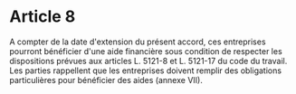 # Article 8

  
A compter de la date d'extension du présent accord, ces entreprises pourront bénéficier d'une aide financière sous condition de respecter les dispositions prévues aux articles L. 5121-8 et L. 5121-17 du code du travail.  
Les parties rappellent que les entreprises doivent remplir des obligations particulières pour bénéficier des aides (annexe VII).

